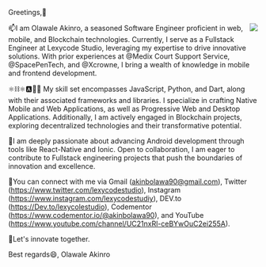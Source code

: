 Greetings,👋

<img src="https://media.giphy.com/media/LT8jeQGgiV0low1ZMj/giphy.gif" align="right" />

📫I am Olawale Akinro, a seasoned Software Engineer proficient in web, mobile, and Blockchain technologies. Currently, I serve as a Fullstack Engineer at Lexycode Studio, leveraging my expertise to drive innovative solutions. With prior experiences at @Medix Court Support Service, @SpacePenTech, and @Xcrowne, I bring a wealth of knowledge in mobile and frontend development.

⚛⛓️⚛️🅰️🐍📲 My skill set encompasses JavaScript, Python, and Dart, along with their associated frameworks and libraries. I specialize in crafting Native Mobile and Web Applications, as well as Progressive Web and Desktop Applications. Additionally, I am actively engaged in Blockchain projects, exploring decentralized technologies and their transformative potential.

🔭I am deeply passionate about advancing Android development through tools like React-Native and Ionic. Open to collaboration, I am eager to contribute to Fullstack engineering projects that push the boundaries of innovation and excellence.

💬You can connect with me via Gmail (akinbolawa90@gmail.com), Twitter (https://www.twitter.com/lexycodestudio), Instagram (https://www.instagram.com/lexycodestudiy), DEV.to (https://Dev.to/lexycolestudio), Codementor (https://www.codementor.io/@akinbolawa90), and YouTube (https://www.youtube.com/channel/UC21nxRl-ceBYwOuC2ei255A).

👯Let's innovate together.

Best regards😄,
Olawale Akinro

<!--
## Hi there 👋

### I’m Olawale Akinro

<img src="https://media.giphy.com/media/LT8jeQGgiV0low1ZMj/giphy.gif" align="right" />

I'm a Software Engineer (web/mobile/Blockchain). 
      -Fullstack Engineer at @LexycodeStudio.
      -Former Mobile Developer at @Medix Court Support Service. 
      -Former FrontEnd Developer at @SpacePenTech. 
      -Former FrontEnd Developer at @Xcrowne.
      -I'm open to learning new technologies.
 
- 🔭 I’m currently speaking Javascript, Python, and Dart with all their frameworks and libraries.
- 🔭 I’m currently building and developing Native Mobile Applications and Native Web Applications ⚛️🅰️🐍📲.
- ⚛  I’m currently building and developing Progressive Web and Desktop Applications.
- ⛓️  I’m currently working on Blockchain projects.
- 🌱 I’m currently building and developing Android development using React-Native and Ionic.
- 📫 How to reach me: _Gmail_ -akinbolawa90@gmail.com, 
                      _Twitter_ -https://www.twitter.com/lexycodestudio 
                      _Instagram_ -https://www.instagram.com/lexycodestudiy 
                      _DEV.to_ -https://Dev.to/lexycolestudio ...
                      _codementor_ - https://www.codementor.io/@akinbolawa90
                      _Youtube_ - https://www.youtube.com/channel/UC21nxRl-ceBYwOuC2ei255A
                     
 -  👯 I’m looking to collaborate on **Fullstack engineering projects (web/mobile/blockchain).**

-->


<!--
**lexycole/lexycole** is a ✨ _special_ ✨ repository because its `README.md` (this file) appears on your GitHub profile.

Here are some ideas to get you started:

- 🔭 I’m currently working on ...
- 🌱 I’m currently learning ...
- 👯 I’m looking to collaborate on ...
- 🤔 I’m looking for help with ...
- 💬 Ask me about ...
- 📫 How to reach me: ...
- 😄 Pronouns: ...
- ⚡ Fun fact: ...
-->

